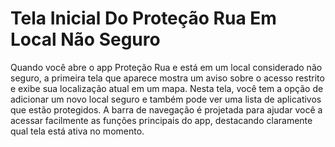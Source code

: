 # Tela Inicial Do Proteção Rua Em Local Não Seguro

Quando você abre o app Proteção Rua e está em um local considerado não seguro, a primeira tela que aparece mostra um aviso sobre o acesso restrito e exibe sua localização atual em um mapa. Nesta tela, você tem a opção de adicionar um novo local seguro e também pode ver uma lista de aplicativos que estão protegidos. A barra de navegação é projetada para ajudar você a acessar facilmente as funções principais do app, destacando claramente qual tela está ativa no momento.
